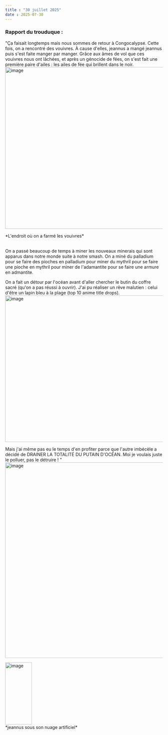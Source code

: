 ```yaml
---
title : "30 juillet 2025"
date : 2025-07-30
---
```

### Rapport du trouduque :
"Ça faisait longtemps mais nous sommes de retour à Congocalypse. Cette fois, on a rencontré des vouivres. À cause d'elles, jeannus a mangé jeannus puis s'est faite manger par manger. Grâce aux âmes de vol que ces vouivres nous ont lâchées, et après un génocide de fées, on s'est fait une première paire d'ailes : les ailes de fée qui brillent dans le noir.  
<img width="1007" height="515" alt="image" src="https://github.com/user-attachments/assets/df9f1776-cde0-41f2-b3f8-e8c0886b9e2e" />
<figcaption>*L'endroit où on a farmé les vouivres*</figcaption>  
<br>  

On a passé beaucoup de temps à miner les nouveaux minerais qui sont apparus dans notre monde suite à notre smash. On a miné du palladium pour se faire des pioches en palladium pour miner du mythril pour se faire une pioche en mythril pour miner de l'adamantite pour se faire une armure en admantite.

On a fait un détour par l'océan avant d'aller chercher le butin du coffre sacré (qu'on a pas réussi à ouvrir). J'ai pu réaliser un rêve malutien : celui d'être un lapin bleu à la plage (top 10 anime title drops).  
<img width="967" height="467" alt="image" src="https://github.com/user-attachments/assets/c1662a08-c65d-4dc3-994a-7ae208ec436b" />

Mais j'ai même pas eu le temps d'en profiter parce que l'autre imbécèle a décidé de DRAINER LA TOTALITÉ DU PUTAIN D'OCÉAN. Moi je voulais juste le polluer, pas le détruire ! "  
<img width="928" height="623" alt="image" src="https://github.com/user-attachments/assets/1120d402-03d3-4672-a008-4c88904050eb" />

<img width="85" height="198" alt="image" src="https://github.com/user-attachments/assets/32a2dcbb-2944-43e2-b3e0-c406f739e943" />
<figcaption>*jeannus sous son nuage artificiel*</figcaption>
